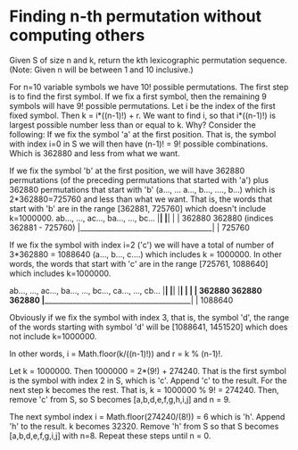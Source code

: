 # Finding n-th permutation without computing others

Given S of size n and k, return the kth lexicographic permutation sequence. (Note: Given n will be between 1 and 10 inclusive.)

For n=10 variable symbols we have 10! possible permutations. The first step is to find the first symbol.
If we fix a first symbol, then the remaining 9 symbols will have 9! possible permutations. Let i be the index of the 
first fixed symbol. Then k = i*((n-1)!) + r. We want to find i, so that i*((n-1)!) is largest possible number less than or equal to k. Why? Consider the following:
If we fix the symbol 'a' at the first position. That is, the symbol with index i=0 in S we will then have (n-1)! = 9! possible combinations. Which is
362880 and less from what we want. 

If we fix the symbol 'b' at the first position, we will have 362880 permutations (of the preceding permutations that started with 'a')
plus 362880 permutations that start with 'b' (a..., ... a..., b..., ...., b...) which is 2*362880=725760 and less than what we want. 
That is, the words that start with 'b' are in the range [362881, 725760] which doesn't include k=1000000.
  ab..., ..., ac...,  ba..., ..., bc...
 |________________|   |________________|
         |                     |
        362880              362880 (indices 362881 - 725760)
 |_____________________________________|
                    |
                  725760					


If we fix the symbol with index i=2 ('c') we will have a total of number of 3*362880 = 1088640 (a..., b..., c....) which includes k = 1000000. 
In other words, the words that start with 'c' are in the range [725761, 1088640] which includes k=1000000.

  ab..., ..., ac...,  ba..., ..., bc...,   ca..., ..., cb...
 |________________|   |________________|  |________________|
         |                     |                   |
	   362880                362880              362880
 |_________________________________________________________|
                               |
                            1088640	
				  

Obviously if we fix the symbol with index 3, that is, the symbol 'd', the range of the words starting with symbol 'd' will be
[1088641, 1451520] which does not include k=1000000.

In other words, i = Math.floor(k/((n-1)!)) and r = k % (n-1)!.

Let k = 1000000. Then 1000000 = 2*(9!) + 274240. That is the first symbol is the symbol with index 2 in S, which is 'c'. Append 'c' to the result.
For the next step k becomes the rest. That is, k = 1000000 % 9! = 274240. Then, remove 'c' from S, so S becomes [a,b,d,e,f,g,h,i,j] and n = 9. 

The next symbol index i = Math.floor(274240/(8!)) = 6 which is 'h'. Append 'h' to the result. k becomes 32320. Remove 'h' from S so that S becomes [a,b,d,e,f,g,i,j] with n=8.
Repeat these steps until n = 0.
